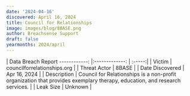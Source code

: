 ```yaml
---
date: '2024-04-16'
discovered: April 16, 2024
title: Council for Relationships
image: images/blog/8BASE.png
author: Breachsense Support
draft: false
yearmonths: 2024/april
---
```



| Data Breach Report
------------:     |:-------------:    | :-----:|
| Victim      | councilforrelationships.org      | 
| Threat Actor      | 8BASE      | 
| Date Discovered      | Apr 16, 2024      | 
| Description      | Council for Relationships is a non-profit organization that provides exemplary therapy, education, and research services.      | 
| Leak Size      | Unknown      | 

